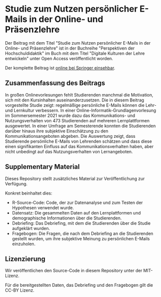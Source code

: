 # Studie zum Nutzen persönlicher E-Mails in der Online- und Präsenzlehre

Der Beitrag mit dem Titel "Studie zum Nutzen persönlicher E-Mails in der Online- und Präsenzlehre" ist in der Buchreihe "Perspektiven der Hochschuldidaktik" im Buch mit dem Titel "Digitale Kulturen der Lehre entwickeln" unter Open Access veröffentlicht worden. 

Der komplette Beitrag ist [online bei Springer einsehbar](https://doi.org/10.1007/978-3-658-43379-6_5). 

## Zusammenfassung des Beitrags
In großen Onlinevorlesungen fehlt Studierenden manchmal die Motivation, sich mit den Kursinhalten auseinanderzusetzen. Die in diesem Beitrag vorgestellte Studie zeigt: regelmäßige persönliche E-Mails können die Lehr- und Lernkultur verbessern. In einer Online-Informatik-Grundlagenvorlesung im Sommersemester 2021 wurde dazu das Kommunikations- und Nutzungsverhalten von 473 Studierenden auf mehreren Lernplattformen ausgewertet. In einer Umfrage am Semesterende konnten die Studierenden darüber hinaus ihre subjektive Einschätzung zu den Kommunikationsangeboten abgeben. Die Auswertung zeigt, dass Studierende persönliche E-Mails von Lehrenden schätzen und dass diese einen signifikanten Einfluss auf das Kommunikationsverhalten haben, aber nicht unbedingt auf das Nutzungsverhalten von Lernangeboten.


## Supplementary Material
Dieses Repository stellt zusätzliches Material zur Veröffentlichung zur Verfügung.

Konkret beinhaltet dies:

- R-Source-Code: Code, der zur Datenanalyse und zum Testen der Hypothesen verwendet wurde.
- Datensatz: Die gesammelten Daten auf den Lernplattformen und demographische Informationen über die Studierenden.
- Debriefing: Das Debriefing, mit dem die Studierenden über die Studie aufgeklärt wurden.
- Fragebogen: Die Fragen, die nach dem Debriefing an die Studierenden gestellt wurden, um ihre subjektive Meinung zu persönlichen E-Mails einzuholen.

## Lizenzierung

Wir veröffentlichen den Source-Code in diesem Repository unter der MIT-Lizenz. 

Für die bereitgestellten Daten, das Debriefing und den Fragebogen gilt die CC-BY Lizenz. 
